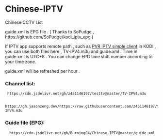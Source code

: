 # Chinese-IPTV

Chinese CCTV List

   guide.xml is EPG file . ( Thanks to SoPudge , https://github.com/SoPudge/kodi_iptv_epg )

If IPTV app supports remote path , such as [PVR IPTV simple client](https://kodi.wiki/view/Add-on:PVR_IPTV_Simple_Client) in KODI , you can use both files here , TV-IPV4.m3u and guide.xml . Time in guide.xml is UTC+8 . You can change EPG time shift number according to your time zone.

guide.xml will be refreshed per hour .

### Channel list:
     https://cdn.jsdelivr.net/gh/z451146197/testtv@master/TV-IPV4.m3u
     
     https://gh.jasonzeng.dev/https://raw.githubusercontent.com/z451146197/testtv/master/TV-IPV4.m3u
### Guide file (EPG):
      https://cdn.jsdelivr.net/gh/BurningC4/Chinese-IPTV@master/guide.xml
